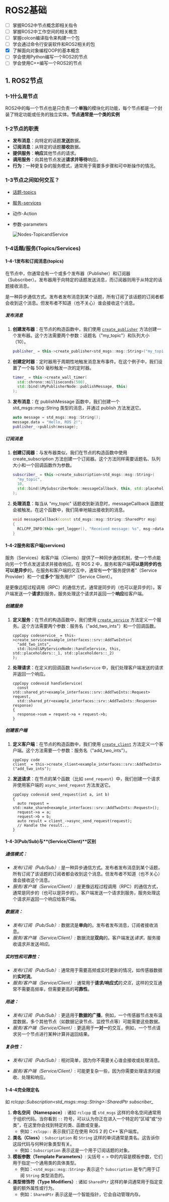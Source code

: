 # ROS2基础

- [ ] 掌握ROS2中节点概念即相关指令
- [ ] 掌握ROS2中工作空间的相关概念
- [ ] 掌握colcon编译指令来构建一个包
- [ ] 学会通过命令行安装软件和ROS2相关的包
- [x] 了解面向对象编程OOP的基本概念
- [ ] 学会使用Python编写一个ROS2的节点
- [ ] 学会使用C++编写一个ROS2的节点

## 1. ROS2节点

### 1-1什么是节点

ROS2中的每一个节点也是只负责一个**单独**的模块化的功能，每个节点都是一个封装了特定功能或任务的独立实体。**节点通常是一个类的实例**

### 1-2节点的职责

- **发布消息**：向特定的话题**发送**数据。
- **订阅消息**：从特定的话题**接收**数据。
- **提供服务**：**响应**其他节点的请求。
- **调用服务**：向其他节点发送**请求并等待**响应。
- **行为**：一种更复杂的服务模式，通常用于需要多步骤和可中断操作的情况。

### 1-3节点之间如何交互？

- [话题-topics](#发布和订阅消息(topics))

- [服务-services](#服务和客户端(services))

- 动作-Action

- 参数-parameters

  ![Nodes-TopicandService](https://fishros.com/d2lros2foxy/chapt3/3.1ROS2%E8%8A%82%E7%82%B9%E4%BB%8B%E7%BB%8D/imgs/Nodes-TopicandService.gif)

### 1-4话题/服务(Topics/Services)
#### 1-4-1发布和订阅消息(topics)

在节点中，你通常会有一个或多个发布器（Publisher）和订阅器（Subscriber）。发布器用于向特定的话题发送消息，而订阅器则用于从特定的话题接收消息。

是一种异步通信方式。发布者发布消息到某个话题，所有订阅了该话题的订阅者都会收到这个消息。但发布者不知道（也不关心）谁会接收这个消息。

##### 发布消息


1. **创建发布器**：在节点的构造函数中，我们使用 <u>`create_publisher`</u> 方法创建一个发布器。这个方法需要两个参数：话题名（"my_topic"）和队列大小（10）。
   
   ```cpp
   publisher_ = this->create_publisher<std_msgs::msg::String>("my_topic", 10);
   ```
   
2. **创建定时器**：定时器用于周期性地触发消息发布事件。在这个例子中，我们设置了一个每 500 毫秒触发一次的定时器。

   ```cpp
   timer_ = this->create_wall_timer(
     std::chrono::milliseconds(500),
     std::bind(&MyPublisherNode::publishMessage, this)
   );
   ```

3. **发布消息**：在 publishMessage 函数中，我们创建一个 std_msgs::msg::String 类型的消息，并通过 publish 方法发送它。

   ```cpp
   auto message = std_msgs::msg::String();
   message.data = "Hello, ROS 2!";
   publisher_->publish(message);
   ```

##### 订阅消息

1. **创建订阅器**：与发布器类似，我们在节点的构造函数中使用 create_subscription 方法创建一个订阅器。这个方法同样需要话题名、队列大小和一个回调函数作为参数。
   
   ```cpp
   subscriber_ = this->create_subscription<std_msgs::msg::String>(
     "my_topic",
     10,
     std::bind(&MySubscriberNode::messageCallback, this, std::placeholders::_1)
   );
   
   ```
   
2. **处理消息**：每当从 "my_topic" 话题收到新消息时，messageCallback 函数就会被触发。在这个函数中，我们简单地输出接收到的消息。

   ```cpp
   void messageCallback(const std_msgs::msg::String::SharedPtr msg)
   {
     RCLCPP_INFO(this->get_logger(), "Received message: %s", msg->data.c_str());
   }
   
   ```

#### 1-4-2服务和客户端(services)

服务（Services）和客户端（Clients）提供了一种同步通信机制，使一个节点能向另一个节点发送请求并接收响应。在 ROS 2 中，服务和客户端**可以是同步的也可以是异步**的。在服务和客户端的交互中，通常有**一个**“服务提供者”（Service Provider）和一个或**多个**“服务用户”（Service Client）。

是更像远程过程调用（RPC）的通信方式，通常是同步的（也可以是异步的）。客户端发送一个**请求**到服务，服务处理这个请求并返回一个**响应**给客户端。

##### 创建服务

1. **定义服务**：在节点的构造函数中，我们使用 <u>`create_service`</u> 方法定义一个服务。这个方法需要两个参数：服务名（"add_two_ints"）和一个回调函数。

   ```
   cppCopy codeservice_ = this->create_service<example_interfaces::srv::AddTwoInts>(
     "add_two_ints",
     std::bind(&MyServiceNode::handleService, this, std::placeholders::_1, std::placeholders::_2)
   );
   ```

2. **处理请求**：在定义的回调函数 `handleService` 中，我们处理客户端发送的请求并返回一个响应。

   ```
   cppCopy codevoid handleService(
     const std::shared_ptr<example_interfaces::srv::AddTwoInts::Request> request,
     std::shared_ptr<example_interfaces::srv::AddTwoInts::Response> response)
   {
     response->sum = request->a + request->b;
   }
   ```

##### 创建客户端

1. **定义客户端**：在节点的构造函数中，我们使用 <u>`create_client`</u> 方法定义一个客户端。这个方法需要一个参数：服务名（"add_two_ints"）。

   ```
   cppCopy code
   client_ = this->create_client<example_interfaces::srv::AddTwoInts>("add_two_ints");
   ```

2. **发送请求**：在节点的某个函数（比如 `send_request`）中，我们创建一个请求并使用客户端的 `async_send_request` 方法发送它。

   ```
   cppCopy codevoid send_request(int a, int b)
   {
     auto request = std::make_shared<example_interfaces::srv::AddTwoInts::Request>();
     request->a = a;
     request->b = b;
     auto result = client_->async_send_request(request);
     // Handle the result...
   }
   ```

#### 1-4-3(Pub/Sub)与**(Service/Client)**区别

##### 通信模式：

- *发布/订阅（Pub/Sub）:* 是一种异步通信方式。发布者发布消息到某个话题，所有订阅了该话题的订阅者都会收到这个消息。但发布者不知道（也不关心）谁会接收这个消息。
- *服务/客户端（Service/Client）:* 是更像远程过程调用（RPC）的通信方式，通常是同步的（也可以是异步的）。客户端发送一个请求到服务，服务处理这个请求并返回一个响应给客户端。

##### 数据流：

- *发布/订阅（Pub/Sub）:* 数据流是**单向**的。发布者发布消息，订阅者接收消息。
- *服务/客户端（Service/Client）:* 数据流是**双向**的。客户端发送*请求*，服务接收请求并发送*响应*。

##### 实时性和可靠性：

- *发布/订阅（Pub/Sub）*: 通常用于需要高频或实时更新的情况，如传感器数据的**实时流**。
- *服务/客户端（Service/Client）*: 通常用于**请求/响应式**的*交互*，这样的交互通常不需要高频率，但需要更高的**可靠性**。

##### 用途：

- *发布/订阅（Pub/Sub）*: 更适用于**数据的广播**，例如，一个传感器节点发布温度数据，多个其他节点（如数据记录节点、监控节点等）可能需要这些数据。
- *服务/客户端（Service/Client）*: 更适用于**一对一**的交互，例如，一个节点请求另一个节点进行某种计算并返回结果。

##### 复杂性：

- *发布/订阅（Pub/Sub）*: 相对简单，因为你不需要关心谁会接收或处理消息。

- *服务/客户端（Service/Client）*: 可能更复杂一些，因为你需要处理请求的接收、处理和响应。

#### 1-4-4完全限定名

  如 *rclcpp::Subscription<std_msgs::msg::String>::SharedPtr subscriber_*

  1. **命名空间（Namespace）**: 诸如 `rclcpp` 或 `std_msgs` 这样的命名空间通常用于组织代码。当你看到 `::` 符号，可以认为你正在进入一个特定的“区域”或“分类”，在这里你会找到特定的类、函数或变量。
     - 例如：`rclcpp::` 表示我们正在使用 ROS 2 的 C++ 客户端库。
  2. **类名（Class）**: `Subscription` 和 `String` 这样的单词通常是类名。这告诉你这段代码与何种对象类型有关。
     - 例如：`Subscription` 表示这是一个用于订阅话题的对象。
  3. **模板参数（Template Parameters）**: 尖括号 `< >` 中的内容是模板参数，它们用于指定一个通用类的具体类型。
     - 例如：`<std_msgs::msg::String>` 表示这个 `Subscription` 是专门用于订阅 `String` 类型消息的。
  4. **类型修饰符（Type Modifiers）**: 诸如 `SharedPtr` 这样的单词通常用于指定变量的额外属性或行为。
     - 例如：`SharedPtr` 表示这是一个智能指针，它会自动管理内存。